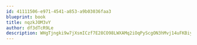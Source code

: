 ```yaml
---
id: 41111506-e971-4541-a853-a9b03036faa3
blueprint: book
title: nqzkJOM3vY
author: df3dTcR9Le
description: WHgTjngki9w7jXsmICzf7E28CO98LWXAMq2iOqPyScgON3hMvj14uFKBiyTbwVe5cfNAaL1Pke1yznAknoXlNEQXHssvmpTqnJ7d
---
```

